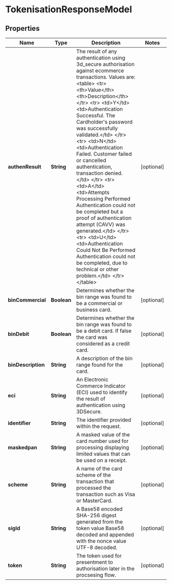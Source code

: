 

# TokenisationResponseModel


## Properties

| Name | Type | Description | Notes |
|------------ | ------------- | ------------- | -------------|
|**authenResult** | **String** | The result of any authentication using 3d_secure authorisation against ecommerce transactions. Values are:  &lt;table&gt; &lt;tr&gt; &lt;th&gt;Value&lt;/th&gt; &lt;th&gt;Description&lt;/th&gt; &lt;/tr&gt; &lt;tr&gt; &lt;td&gt;Y&lt;/td&gt; &lt;td&gt;Authentication Successful. The Cardholder&#39;s password was successfully validated.&lt;/td&gt; &lt;/tr&gt; &lt;tr&gt; &lt;td&gt;N&lt;/td&gt; &lt;td&gt;Authentication Failed. Customer failed or cancelled authentication, transaction denied.&lt;/td&gt; &lt;/tr&gt; &lt;tr&gt; &lt;td&gt;A&lt;/td&gt; &lt;td&gt;Attempts Processing Performed Authentication could not be completed but a proof of authentication attempt (CAVV) was generated.&lt;/td&gt; &lt;/tr&gt; &lt;tr&gt; &lt;td&gt;U&lt;/td&gt; &lt;td&gt;Authentication Could Not Be Performed Authentication could not be completed, due to technical or other problem.&lt;/td&gt; &lt;/tr&gt; &lt;/table&gt;  |  [optional] |
|**binCommercial** | **Boolean** | Determines whether the bin range was found to be a commercial or business card. |  [optional] |
|**binDebit** | **Boolean** | Determines whether the bin range was found to be a debit card. If false the card was considered as a credit card. |  [optional] |
|**binDescription** | **String** | A description of the bin range found for the card. |  [optional] |
|**eci** | **String** | An Electronic Commerce Indicator (ECI) used to identify the result of authentication using 3DSecure.  |  [optional] |
|**identifier** | **String** | The identifier provided within the request. |  [optional] |
|**maskedpan** | **String** | A masked value of the card number used for processing displaying limited values that can be used on a receipt.  |  [optional] |
|**scheme** | **String** | A name of the card scheme of the transaction that processed the transaction such as Visa or MasterCard.  |  [optional] |
|**sigId** | **String** | A Base58 encoded SHA-256 digest generated from the token value Base58 decoded and appended with the nonce value UTF-8 decoded. |  [optional] |
|**token** | **String** | The token used for presentment to authorisation later in the procsesing flow. |  [optional] |



